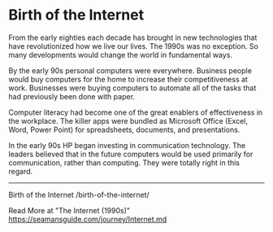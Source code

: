 # Birth of the Internet

From the early eighties each decade has brought in new technologies that have revolutionized how we live our lives. The 1990s was no exception. So many developments would change the world in fundamental ways.

By the early 90s personal computers were everywhere. Business people would buy computers for the home to increase their competitiveness at work. Businesses were buying computers to automate all of the tasks that had previously been done with paper.

Computer literacy had become one of the great enablers of effectiveness in the workplace. The killer apps were bundled as Microsoft Office (Excel, Word, Power Point) for spreadsheets, documents, and presentations.

In the early 90s HP began investing in communication technology. The leaders believed that in the future computers would be used primarily for communication, rather than computing. They were totally right in this regard.

---

Birth of the Internet
/birth-of-the-internet/

Read More at "The Internet (1990s)"
https://seamansguide.com/journey/Internet.md

